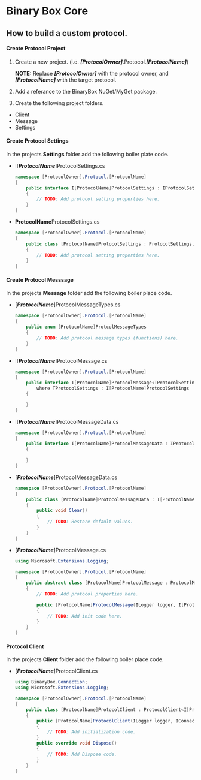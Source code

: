 # Binary Box Core

## How to build a custom protocol.

#### Create Protocol Project

1. Create a new project. (i.e. _**[ProtocolOwner]**_.Protocol._**[ProtocolName]**_)

    **NOTE:** Replace _**[ProtocolOwner]**_ with the protocol owner, and _**[ProtocolName]**_ with the target protocol.

2. Add a referance to the BinaryBox NuGet/MyGet package.

3. Create the following project folders.

- Client
- Message
- Settings

#### Create Protocol Settings

In the projects **Settings** folder add the following boiler plate code.
    
  - I[_**ProtocolName**_]ProtocolSettings.cs
    
    ```csharp
    namespace [ProtocolOwner].Protocol.[ProtocolName]
    {
        public interface I[ProtocolName]ProtocolSettings : IProtocolSettings
        {
            // TODO: Add protocol setting properties here.
        }
    }
    ```

  - **ProtocolName**ProtocolSettings.cs

    ```csharp
    namespace [ProtocolOwner].Protocol.[ProtocolName]
    {
        public class [ProtocolName]ProtocolSettings : ProtocolSettings, I[ProtocolName]ProtocolSettings
        {
            // TODO: Add protocol setting properties here.
        }
    }
    ```

#### Create Protocol Messsage

In the projects **Message** folder add the following boiler place code.

  - [_**ProtocolName**_]ProtocolMessageTypes.cs
    ```csharp
    namespace [ProtocolOwner].Protocol.[ProtocolName]
    {
        public enum [ProtocolName]ProtcolMessageTypes 
        {
            // TODO: Add protocol message types (functions) here.
        }
    }
    ```  

  - I[_**ProtocolName**_]ProtocolMessage.cs
    ```csharp
    namespace [ProtocolOwner].Protocol.[ProtocolName]
    {
        public interface I[ProtocolName]ProtocolMessage<TProtocolSettings> : IProtocolMessage<TProtocolSettings>
            where TProtocolSettings : I[ProtocolName]ProtocolSettings
        {

        }
    }
    ```  

  - I[_**ProtocolName**_]ProtocolMessageData.cs
    ```csharp
    namespace [ProtocolOwner].Protocol.[ProtocolName]
    {
        public interface I[ProtocolName]ProtocolMessageData : IProtocolMessageData
        {

        }
    }
    ```  

  - [_**ProtocolName**_]ProtocolMessageData.cs
    ```csharp
    namespace [ProtocolOwner].Protocol.[ProtocolName]
    {
        public class [ProtocolName]ProtocolMessageData : I[ProtocolName]ProtocolMessageData
        {
            public void Clear()
            {
                // TODO: Restore default values.            
            }
        }
    }
    ```

  - [_**ProtocolName**_]ProtocolMessage.cs  
    ```csharp
    using Microsoft.Extensions.Logging;

    namespace [ProtocolOwner].Protocol.[ProtocolName]
    {
        public abstract class [ProtocolName]ProtocolMessage : ProtocolMessage<I[ProtocolName]ProtocolSettings>, I[ProtocolName]ProtocolMessage<I[ProtocolName]ProtocolSettings>
        {
            // TODO: Add protocol properties here.

            public [ProtocolName]ProtocolMessage(ILogger logger, I[ProtocolName]ProtocolSettings settings) : base(logger, settings)
            {
                // TODO: Add init code here.
            }
        }
    }
    ```

#### Protocol Client

In the projects **Client** folder add the following boiler place code.

  - [_**ProtocolName**_]ProtocolClient.cs

    ```csharp
    using BinaryBox.Connection;
    using Microsoft.Extensions.Logging;

    namespace [ProtocolOwner].Protocol.[ProtocolName]
    {
        public class [ProtocolName]ProtocolClient : ProtocolClient<I[ProtocolName]ProtocolSettings, I[ProtocolName]ProtocolMessage<I[ProtocolName]ProtocolSettings>>
        {
            public [ProtocolName]ProtocolClient(ILogger logger, IConnection connection, I[ProtocolName]ProtocolSettings settings) : base(logger, connection, settings)
            {
                // TODO: Add initialization code.
            }
            public override void Dispose()
            {
                // TODO: Add Dispose code.
            }
        }
    }
    ```




